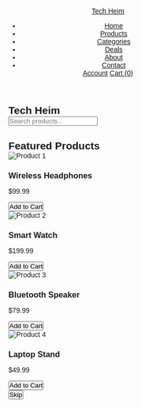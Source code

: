 <!DOCTYPE html>
<html lang="en">
<head>
    <meta charset="UTF-8">
    <meta name="viewport" content="width=device-width, initial-scale=1.0">
    <title>Tech Heim - Digital Store</title>
    <style>
        /* Reset Styles */
        * {
            margin: 0;
            padding: 0;
            box-sizing: border-box;
            font-family: 'Arial', sans-serif;
        }
        
        /* Header Styles */
  header {
            background-color: white;
            box-shadow: 0 2px 10px rgba(0, 0, 0, 0.1);
            padding: 20px 0;
            position: sticky;
            top: 0;
            z-index: 100;
        }
        
  .header-container {
            max-width: 1200px;
            margin: 0 auto;
            display: flex;
            justify-content: space-between;
            align-items: center;
            padding: 0 20px;
        }
        
  .logo {
            font-size: 2rem;
            font-weight: bold;
            color: black;
            text-decoration: none;
        }
        
  nav ul {
            display: flex;
            list-style: none;
        }
        
  nav ul li {
            margin-left: 30px;
        }
        
  nav ul li a {
            text-decoration: none;
            color: #333;
            font-weight: 500;
            transition: color 0.3s;
        }
        
  nav ul li a:hover {
            color: #ff6b00;
        }
        
   .account-cart {
            display: flex;
            align-items: center;
        }
        
   .account-cart a {
            margin-left: 20px;
            text-decoration: none;
            color: #333;
        }
        
        /* Hero Section */
   .hero {
            text-align: center;
            padding: 80px 20px;
        }
        
  .hero h1 {
            font-size: 3.5rem;
            margin-bottom: 20px;
            color: black;
        }
        
  .search-bar {
            margin: 30px auto;
            max-width: 600px;
        }
        
  .search-bar input {
            width: 100%;
            padding: 15px 20px;
            border: 1px solid #ddd;
            border-radius: 30px;
            font-size: 1rem;
            outline: none;
        }
        
        /* Products Section */
  .products-section {
            max-width: 1200px;
            margin: 50px auto;
            padding: 0 20px;
        }
        
   .section-title {
            text-align: center;
            margin-bottom: 40px;
            font-size: 2rem;
        }
        
  .products-grid {
            display: grid;
            grid-template-columns: repeat(auto-fill, minmax(280px, 1fr));
            gap: 30px;
        }
        
  .product-card {
            background-color: white;
            border-radius: 10px;
            overflow: hidden;
            box-shadow: 0 5px 15px rgba(0, 0, 0, 0.1);
            transition: transform 0.3s;
        }
        
   .product-card:hover {
            transform: translateY(-10px);
        }
        
   .product-image {
            height: 200px;
            background-color: #f5f5f5;
            display: flex;
            align-items: center;
            justify-content: center;
        }
        
   .product-info {
            padding: 20px;
        }
        
  .product-title {
            font-size: 1.2rem;
            margin-bottom: 10px;
        }
        
   .product-price {
            font-weight: bold;
            color: #ff6b00;
            font-size: 1.3rem;
            margin-bottom: 15px;
        }
        
  .add-to-cart {
            display: block;
            width: 100%;
            padding: 12px;
            background-color: #ff6b00;
            color: white;
            border: none;
            border-radius: 5px;
            font-weight: bold;
            cursor: pointer;
            transition: background-color 0.3s;
        }
        
   .add-to-cart:hover {
            background-color: #e05d00;
        }
        
        /* Skip Button */
  .skip-button {
            position: fixed;
            bottom: 30px;
            right: 30px;
            padding: 12px 25px;
            background-color: #ff6b00;
            color: white;
            border: none;
            border-radius: 30px;
            font-weight: bold;
            cursor: pointer;
            box-shadow: 0 5px 15px rgba(255, 107, 0, 0.3);
            z-index: 10;
        }
    </style>
</head>
<body>
    <!-- Header -->
    <header>
        <div class="header-container">
            <a href="#" class="logo">Tech Heim</a>
            
  <nav>
                <ul>
                    <li><a href="#">Home</a></li>
                    <li><a href="#">Products</a></li>
                    <li><a href="#">Categories</a></li>
                    <li><a href="#">Deals</a></li>
                    <li><a href="#">About</a></li>
                    <li><a href="#">Contact</a></li>
                </ul>
            </nav>
            
  <div class="account-cart">
                <a href="#">Account</a>
                <a href="#">Cart (0)</a>
            </div>
        </div>
    </header>
    <!-- Hero Section -->
    <section class="hero">
        <h1>Tech Heim</h1>
        <div class="search-bar">
            <input type="text" placeholder="Search products...">
        </div>
    </section>
    <!-- Products Section -->
    <section class="products-section">
        <h2 class="section-title">Featured Products</h2>
        
  <div class="products-grid">
            <!-- Product 1 -->
            <div class="product-card">
                <div class="product-image">
                    <img src="https://via.placeholder.com/250" alt="Product 1">
                </div>
                <div class="product-info">
                    <h3 class="product-title">Wireless Headphones</h3>
                    <p class="product-price">$99.99</p>
                    <button class="add-to-cart">Add to Cart</button>
                </div>
            </div>
            <!-- Product 2 -->
            <div class="product-card">
                <div class="product-image">
                    <img src="https://via.placeholder.com/250" alt="Product 2">
                </div>
                <div class="product-info">
                    <h3 class="product-title">Smart Watch</h3>
                    <p class="product-price">$199.99</p>
                    <button class="add-to-cart">Add to Cart</button>
                </div>
            </div>
            <!-- Product 3 -->
            <div class="product-card">
                <div class="product-image">
                    <img src="https://via.placeholder.com/250" alt="Product 3">
                </div>
                <div class="product-info">
                    <h3 class="product-title">Bluetooth Speaker</h3>
                    <p class="product-price">$79.99</p>
                    <button class="add-to-cart">Add to Cart</button>
                </div>
            </div>
            <!-- Product 4 -->
            <div class="product-card">
                <div class="product-image">
                    <img src="https://via.placeholder.com/250" alt="Product 4">
                </div>
                <div class="product-info">
                    <h3 class="product-title">Laptop Stand</h3>
                    <p class="product-price">$49.99</p>
                    <button class="add-to-cart">Add to Cart</button>
                </div>
            </div>
        </div>
    </section>
    <!-- Skip Button -->
    <button class="skip-button">Skip</button>
</body>
</html>
